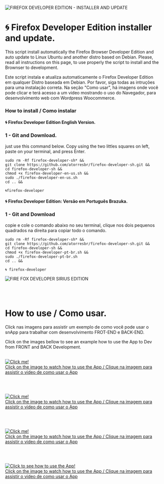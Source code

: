 
![FIREFOX DEVELOPER EDITION - INSTALLER AND UPDATE](https://repository-images.githubusercontent.com/738348143/a0f052b6-9fab-4ec8-8d3c-b0c1ca775a3d)


# 🌀 Firefox Developer Edition installer and update.

This script install automatically the Firefox Browser Developer Edition and auto update to Linux Ubuntu and another distro based on Debian. Please, read all instructions on this page, to use properly the script to install and the Brownser to development.

Este script instala e atualiza automaticamente o Firefox Developer Edition em qualquer Distro baseada em Debian. Por favor, siga todas as intruções para uma instalação correta. Na seção "Como usar", há imagens onde você pode clicar e terá acesso a um video mostrando o uso do Navegador, para desenvolvimento web com Wordpress Woocommerce.

###  How to install / Como instalar
####  🌀 Firefox Developer Edition English Version.

### 1 - Git and  Download.
just use this command below. Copy using the two littles squares on left, paste on your terminal, and press Enter.

```
sudo rm -Rf firefox-developer-sh* &&
git clone https://github.com/atorresbr/firefox-developer-sh.git &&
cd firefox-developer-sh && 
chmod +x firefox-developer-en-us.sh && 
sudo ./firefox-developer-en-us.sh
cd .. &&

🌀firefox-developer

```

#### 🌀 Firefox Developer Edition:  Versão em Português Brazuka.

### 1 - Git and  Download 
 copie e cole o comando abaixo no seu terminal, clique nos dois pequenos quadrados na direita para copiar todo o comando.

```
sudo rm -Rf firefox-developer-sh* &&
git clone https://github.com/atorresbr/firefox-developer-sh.git &&
cd firefox-developer-sh &&
chmod +x firefox-developer-pt-br.sh &&
sudo ./firefox-developer-pt-br.sh
cd .. &&

🌀 firefox-developer

```
![FIRE FOX DEVELOPER SIRIUS EDITION](https://github.com/atorresbr/firefox-developer-sh/assets/13744483/c5569e92-5b6a-4fcf-a047-ab78bbe7f46c)


<br><br>

# How to use / Como usar. 

Click nas imagens para assistir um exemplo de como você pode usar o snApp para trabalhar com desenvolvimento FROT-END e BACK-END.

Click on the images bellow to see an example how to use the App to Dev from FRONT and BACK Development.

<br>

<a href="https://www.facebook.com/torresdigital/videos/1370285286677688">
  <img src="https://github.com/atorresbr/firefox-developer-sh/assets/13744483/2b5c5313-bb2d-4d39-8c6e-533968c717ae" alt="Click me!" /> <br> Click on the image to watch how to use the App / Clique na imagem para assistir o video de como usar o App <br>
</a>

<br><br>

<a href="https://www.facebook.com/torresdigital/videos/1370285286677688">
  <img src="https://github.com/atorresbr/firefox-developer-sh/assets/13744483/14f8739e-35aa-4d99-9b6b-35b8fd96f323" alt="Click me!" /> <br> Click on the image to watch how to use the App / Clique na imagem para assistir o video de como usar o App <br>
</a>

<br><br>

<a href="https://www.facebook.com/torresdigital/videos/1370285286677688">
  <img src="https://github.com/atorresbr/firefox-developer-sh/assets/13744483/22fef26a-8c56-4086-90bd-1623b0226530" alt="Click me!" /> <br> Click on the image to watch how to use the App / Clique na imagem para assistir o video de como usar o App <br>
</a>


<br><br>

<a href="https://www.facebook.com/torresdigital/videos/1370285286677688">
  <img src="https://github.com/atorresbr/firefox-developer-sh/assets/13744483/193f4cb1-865a-4fae-89a2-9fa0b78ef1df" alt="Click to see how to use the App!" /> <br> Click on the image to watch how to use the App / Clique na imagem para assistir o video de como usar o App <br>
</a>

